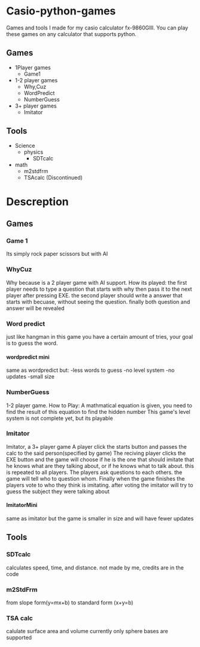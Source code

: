 # Casio-python-games
Games and tools I made for my casio calculator fx-9860GIII.
You can play these games on any calculator that supports python.

## Games
* 1Player games
	* Game1
* 1-2 player games
	* Why,Cuz
	* WordPredict 
	* NumberGuess
* 3+ player games
	* Imitator
	
## Tools
* Science
	* physics
		* SDTcalc
* math
	* m2stdfrm
	* TSAcalc (Discontinued)
  
# Descreption
## Games
### Game 1
Its simply rock paper scissors but with AI
### WhyCuz
Why because is a 2 player game with AI support.
How its played:
the first player needs to type a question that starts with why then pass 
it to the next player after pressing EXE.
the second player should write a answer that starts with becuase, 
without seeing the question.
finally both question and answer will be revealed
### Word predict
just like hangman in this game you have a certain amount of tries, your goal
is to guess the word.
#### wordpredict mini
same as wordpredict but:
-less words to guess
-no level system
-no updates
-small size
### NumberGuess 
1-2 player game.
How to Play:
A mathmatical equation is given, you need to find the result of this equation to find the hidden number
This game's level system is not complete yet, but its playable
### Imitator
Imitator, a 3+ player game
A player click the starts button and passes the calc to the said person(specified by game)
The reciving player clicks the EXE button and the game will choose if he 
is the one that should imitate that he knows what are they talking about,
or if he knows what to talk about. this is repeated to all players.
The players ask questions to each others. the game will tell who to question whom.
Finally when the game finishes the players vote to who they think is imitating.
after voting the imitator will try to guess the subject they were talking about
#### ImitatorMini
same as imitator but the game is smaller in size and will have fewer updates


## Tools
### SDTcalc
calculates speed, time, and distance. not made by me, credits are in the code
### m2StdFrm
from slope form(y=mx+b) to standard form (x+y=b)
### TSA calc
calulate surface area and volume
currently only sphere bases are supported





